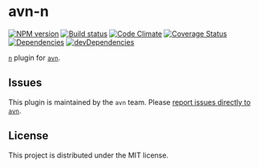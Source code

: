 # avn-n

[![NPM version][npm-image]][npm-url] [![Build status][travis-image]][travis-url] [![Code Climate][codeclimate-image]][codeclimate-url] [![Coverage Status][coverage-image]][coverage-url] [![Dependencies][david-image]][david-url] [![devDependencies][david-dev-image]][david-dev-url]

[`n`][n] plugin for [`avn`][avn].

## Issues

This plugin is maintained by the `avn` team. Please [report issues directly to `avn`][issues].

## License

This project is distributed under the MIT license.


[travis-image]: http://img.shields.io/travis/wbyoung/avn-n.svg?style=flat
[travis-url]: http://travis-ci.org/wbyoung/avn-n
[npm-image]: http://img.shields.io/npm/v/avn-n.svg?style=flat
[npm-url]: https://npmjs.org/package/avn-n
[codeclimate-image]: http://img.shields.io/codeclimate/github/wbyoung/avn-n.svg?style=flat
[codeclimate-url]: https://codeclimate.com/github/wbyoung/avn-n
[coverage-image]: http://img.shields.io/coveralls/wbyoung/avn-n.svg?style=flat
[coverage-url]: https://coveralls.io/r/wbyoung/avn-n
[david-image]: http://img.shields.io/david/wbyoung/avn-n.svg?style=flat
[david-url]: https://david-dm.org/wbyoung/avn-n
[david-dev-image]: http://img.shields.io/david/dev/wbyoung/avn-n.svg?style=flat
[david-dev-url]: https://david-dm.org/wbyoung/avn-n#info=devDependencies

[n]: https://github.com/visionmedia/n
[avn]: https://github.com/wbyoung/avn
[issues]: https://github.com/wbyoung/avn/issues
